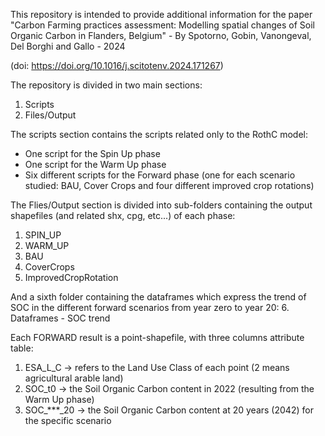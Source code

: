 This repository is intended to provide additional information for the paper "Carbon Farming practices assessment: Modelling spatial changes of Soil Organic Carbon in Flanders, Belgium" - By Spotorno, Gobin, Vanongeval, Del Borghi and Gallo - 2024 

(doi: https://doi.org/10.1016/j.scitotenv.2024.171267)

The repository is divided in two main sections:
1. Scripts
2. Files/Output

The scripts section contains the scripts related only to the RothC model: 
- One script for the Spin Up phase
- One script for the Warm Up phase
- Six different scripts for the Forward phase (one for each scenario studied: BAU, Cover Crops and four different improved crop rotations)

The Flies/Output section is divided into sub-folders containing the output shapefiles (and related shx, cpg, etc...) of each phase:
1. SPIN_UP
2. WARM_UP
3. BAU
4. CoverCrops
5. ImprovedCropRotation

And a sixth folder containing the dataframes which express the trend of SOC in the different forward scenarios from year zero to year 20:
6. Dataframes - SOC trend

Each FORWARD result is a point-shapefile, with three columns attribute table:
1. ESA_L_C -> refers to the Land Use Class of each point (2 means agricultural arable land)
2. SOC_t0 -> the Soil Organic Carbon content in 2022 (resulting from the Warm Up phase)
3. SOC_***_20 -> the Soil Organic Carbon content at 20 years (2042) for the specific scenario
